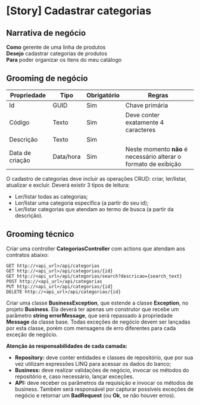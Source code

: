 # [Story] Cadastrar categorias

## Narrativa de negócio

**Como** gerente de uma linha de produtos<br/>
**Desejo** cadastrar categorias de produtos<br/>
**Para** poder organizar os itens do meu catálogo

## Grooming de negócio

Propriedade | Tipo | Obrigatório | Regras
--- | --- | --- | ---
Id | GUID | Sim | Chave primária
Código | Texto | Sim | Deve conter exatamente 4 caracteres
Descrição | Texto | Sim |
Data de criação | Data/hora | Sim | Neste momento **não** é necessário alterar o formato de exibição

O cadastro de categorias deve incluir as operações CRUD: criar, ler/listar, atualizar e excluir. Deverá existir 3 tipos de leitura:
* Ler/listar todas as categorias;
* Ler/listar uma categoria específica (a partir do seu id);
* Ler/listar categorias que atendam ao termo de busca (a partir da descrição).

## Grooming técnico

Criar uma controller **CategoriasController** com actions que atendam aos contratos abaixo:

```
GET http://<api_url>/api/categorias
GET http://<api_url>/api/categorias/{id}
GET http://<api_url>/api/categorias/search?descricao={search_text}
POST http://<api_url>/api/categorias
PUT http://<api_url>/api/categorias/{id}
DELETE http://<api_url>/api/categorias/{id}
```

Criar uma classe **BusinessException**, que estende a classe **Exception**, no projeto **Business**. Ela deverá ter apenas um construtor que recebe um parâmetro **string errorMessage**, que será repassado à propriedade **Message** da classe base. Todas exceções de negócio devem ser lançadas por esta classe, porém com mensagens de erro diferentes para cada exceção de negócio.

**Atenção às responsabilidades de cada camada:**
* **Repository:** deve conter entidades e classes de repositório, que por sua vez utilizam expressões LINQ para acessar os dados do banco;
* **Business:** deve realizar validações de negócio, invocar os métodos do repositório e, caso necessário, lançar exceções.
* **API:** deve receber os parâmetros da requisição e invocar os métodos de business. Também será responsável por capturar possíveis exceções de negócio e retornar um **BadRequest** (ou **Ok**, se não houver erros).